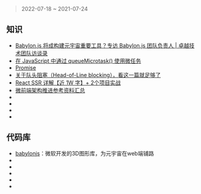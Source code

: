 > 2022-07-18 ~ 2021-07-24

## 知识

* [Babylon.js 将成构建元宇宙重要工具？专访 Babylon.js 团队负责人 | 卓越技术团队访谈录](https://mp.weixin.qq.com/s/xXbHsJu365wfJjqyNNwrAQ)
* [在 JavaScript 中通过 queueMicrotask() 使用微任务](https://developer.mozilla.org/zh-CN/docs/Web/API/HTML_DOM_API/Microtask_guide)
* [Promise](https://developer.mozilla.org/zh-CN/docs/Web/JavaScript/Reference/Global_Objects/Promise#%E9%9D%99%E6%80%81%E6%96%B9%E6%B3%95)
* [关于队头阻塞（Head-of-Line blocking），看这一篇就足够了](https://zhuanlan.zhihu.com/p/330300133)
* [React SSR 详解【近 1W 字】+ 2个项目实战](https://juejin.cn/post/6844904017487724557)
* [微前端架构推进参考资料汇总](https://github.com/iuap-design/blog/issues/382)
* []()
* []()
* []()
* []()

## 代码库

* [babylonjs](https://www.babylonjs.com/)：微软开发的3D图形库，为元宇宙在web端铺路
* []()
* []()
* []()
* []()
* []()